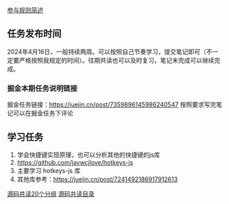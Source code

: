 [参与规则简述](https://www.yuque.com/ruochuan12/notice/gm51y6?view=doc_embed)

## 任务发布时间

2024年4月16日，一般持续两周。可以按照自己节奏学习，提交笔记即可（不一定要严格按照我规定的时间）。往期共读也可以及时复习，笔记未完成可以继续完成。

### 掘金本期任务说明链接

掘金任务链接：https://juejin.cn/post/7359896145986240547
按照要求写完笔记可以在掘金任务下评论

## 学习任务

1. 学会快捷键实现原理，也可以分析其他的快捷键的js库
2. https://github.com/jaywcjlove/hotkeys-js
3. 主要学习 hotkeys-js 库
4. 其他库参考：https://juejin.cn/post/7241492186917912613

[源码共读20个分组](https://www.yuque.com/go/doc/56866898?view=doc_embed)
[源码共读目录](https://www.yuque.com/go/doc/55657026?view=doc_embed)
